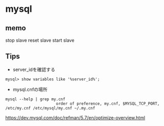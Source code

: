 # mysql



## memo
stop slave
reset slave
start slave



## Tips
* server_idを確認する
```
mysql> show variables like '%server_id%';
```

* mysql.cnfの場所
```
mysql --help | grep my.cnf
                      order of preference, my.cnf, $MYSQL_TCP_PORT,
/etc/my.cnf /etc/mysql/my.cnf ~/.my.cnf
```


https://dev.mysql.com/doc/refman/5.7/en/optimize-overview.html
